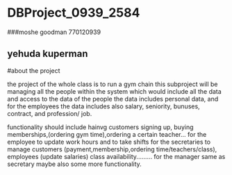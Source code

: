 # DBProject_0939_2584
###moshe goodman 770120939
## yehuda kuperman

#about the project


the project of the whole class is to run a gym chain
this subproject will be managing all the people within the system which would include all the data and access to the data of the people
the data includes personal data, and for the employees the data includes also salary, seniority, bunuses, contract, and profession/ job.

functionality should include hainvg customers signing up, buying memberships,(ordering gym time),ordering a certain teacher...
for the employee to update work hours and to take shifts
for the secretaries to manage customers (payment,membership,ordering time/teachers/class), employees (update salaries)
  class availability.........
for the manager same as secretary maybe also some more functionality.
